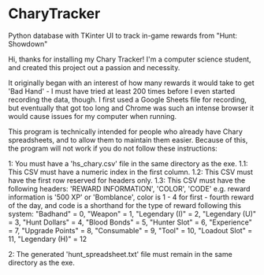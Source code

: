 # CharyTracker
Python database with TKinter UI to track in-game rewards from "Hunt: Showdown"

Hi, thanks for installing my Chary Tracker! I'm a computer science student, and created this project out a passion and necessity. 


It originally began with an interest of how many rewards it would take to get 'Bad Hand' - I must have tried at least 200 times before I even started recording the data, though. I first used a Google Sheets file for recording, but eventually that got too long and Chrome was such an intense browser it would cause issues for my computer when running. 


This program is technically intended for people who already have Chary spreadsheets, and to allow them to maintain them easier. Because of this, the program will not work if you do not follow these instructions:


1: You must have a 'hs_chary.csv' file in the same directory as the exe. 
1.1: This CSV must have a numeric index in the first column.
1.2: This CSV must have the first row reserved for headers only.
1.3: This CSV must have the following headers: 'REWARD INFORMATION', 'COLOR', 'CODE'
	e.g. reward information is '500 XP' or 'Bomblance', color is 1 - 4 for first - fourth reward of the day, and code is a shorthand for the type of reward following this system:
	      "Badhand" = 0, "Weapon" = 1, "Legendary (I)" = 2, "Legendary (U)" = 3,
        "Hunt Dollars" = 4, "Blood Bonds" = 5, "Hunter Slot" = 6, "Experience" = 7,
        "Upgrade Points" = 8, "Consumable" = 9, "Tool" = 10, "Loadout Slot" = 11, "Legendary (H)" = 12

2: The generated 'hunt_spreadsheet.txt' file must remain in the same directory as the exe.
